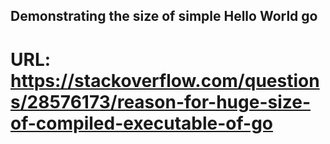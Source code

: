 ## Demonstrating the size of simple Hello World go

# URL: https://stackoverflow.com/questions/28576173/reason-for-huge-size-of-compiled-executable-of-go
